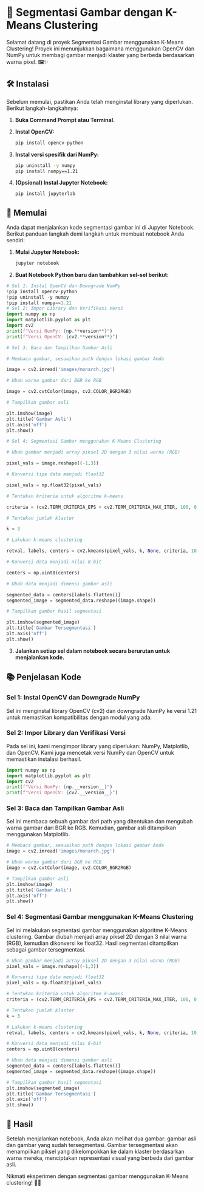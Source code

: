 # 📸 Segmentasi Gambar dengan K-Means Clustering

Selamat datang di proyek Segmentasi Gambar menggunakan K-Means Clustering! Proyek ini menunjukkan bagaimana menggunakan OpenCV dan NumPy untuk membagi gambar menjadi klaster yang berbeda berdasarkan warna pixel. 🖼️✨

## 🛠️ Instalasi

Sebelum memulai, pastikan Anda telah menginstal library yang diperlukan. Berikut langkah-langkahnya:

1. **Buka Command Prompt atau Terminal.**

2. **Instal OpenCV:**
   ```sh
   pip install opencv-python
   ```
3. **Instal versi spesifik dari NumPy:**
   ```sh
   pip uninstall -y numpy
   pip install numpy==1.21
   ```
4. **(Opsional) Instal Jupyter Notebook:**
   ```sh
   pip install jupyterlab
   ```

## 🚀 Memulai

Anda dapat menjalankan kode segmentasi gambar ini di Jupyter Notebook. Berikut panduan langkah demi langkah untuk membuat notebook Anda sendiri:

1. **Mulai Jupyter Notebook:**

   ```sh
   jupyter notebook

   ```

2. **Buat Notebook Python baru dan tambahkan sel-sel berikut:**

```python
# Sel 1: Instal OpenCV dan Downgrade NumPy
!pip install opencv-python
!pip uninstall -y numpy
!pip install numpy==1.21
# Sel 2: Impor Library dan Verifikasi Versi
import numpy as np
import matplotlib.pyplot as plt
import cv2
print(f"Versi NumPy: {np.**version**}")
print(f"Versi OpenCV: {cv2.**version**}")

# Sel 3: Baca dan Tampilkan Gambar Asli

# Membaca gambar, sesuaikan path dengan lokasi gambar Anda

image = cv2.imread('images/monarch.jpg')

# Ubah warna gambar dari BGR ke RGB

image = cv2.cvtColor(image, cv2.COLOR_BGR2RGB)

# Tampilkan gambar asli

plt.imshow(image)
plt.title('Gambar Asli')
plt.axis('off')
plt.show()

# Sel 4: Segmentasi Gambar menggunakan K-Means Clustering

# Ubah gambar menjadi array piksel 2D dengan 3 nilai warna (RGB)

pixel_vals = image.reshape((-1,3))

# Konversi tipe data menjadi float32

pixel_vals = np.float32(pixel_vals)

# Tentukan kriteria untuk algoritme k-means

criteria = (cv2.TERM_CRITERIA_EPS + cv2.TERM_CRITERIA_MAX_ITER, 100, 0.85)

# Tentukan jumlah klaster

k = 3

# Lakukan k-means clustering

retval, labels, centers = cv2.kmeans(pixel_vals, k, None, criteria, 10, cv2.KMEANS_RANDOM_CENTERS)

# Konversi data menjadi nilai 8-bit

centers = np.uint8(centers)

# Ubah data menjadi dimensi gambar asli

segmented_data = centers[labels.flatten()]
segmented_image = segmented_data.reshape((image.shape))

# Tampilkan gambar hasil segmentasi

plt.imshow(segmented_image)
plt.title('Gambar Tersegmentasi')
plt.axis('off')
plt.show()
```

3. **Jalankan setiap sel dalam notebook secara berurutan untuk menjalankan kode.**

## 📚 Penjelasan Kode

### Sel 1: Instal OpenCV dan Downgrade NumPy

Sel ini menginstal library OpenCV (cv2) dan downgrade NumPy ke versi 1.21 untuk memastikan kompatibilitas dengan modul yang ada.

### Sel 2: Impor Library dan Verifikasi Versi

Pada sel ini, kami mengimpor library yang diperlukan: NumPy, Matplotlib, dan OpenCV. Kami juga mencetak versi NumPy dan OpenCV untuk memastikan instalasi berhasil.

```python
import numpy as np
import matplotlib.pyplot as plt
import cv2
print(f"Versi NumPy: {np.__version__}")
print(f"Versi OpenCV: {cv2.__version__}")
```

### Sel 3: Baca dan Tampilkan Gambar Asli

Sel ini membaca sebuah gambar dari path yang ditentukan dan mengubah warna gambar dari BGR ke RGB. Kemudian, gambar asli ditampilkan menggunakan Matplotlib.

```python
# Membaca gambar, sesuaikan path dengan lokasi gambar Anda
image = cv2.imread('images/monarch.jpg')

# Ubah warna gambar dari BGR ke RGB
image = cv2.cvtColor(image, cv2.COLOR_BGR2RGB)

# Tampilkan gambar asli
plt.imshow(image)
plt.title('Gambar Asli')
plt.axis('off')
plt.show()
```

### Sel 4: Segmentasi Gambar menggunakan K-Means Clustering

Sel ini melakukan segmentasi gambar menggunakan algoritme K-Means clustering. Gambar diubah menjadi array piksel 2D dengan 3 nilai warna (RGB), kemudian dikonversi ke float32. Hasil segmentasi ditampilkan sebagai gambar tersegmentasi.

```python
# Ubah gambar menjadi array piksel 2D dengan 3 nilai warna (RGB)
pixel_vals = image.reshape((-1,3))

# Konversi tipe data menjadi float32
pixel_vals = np.float32(pixel_vals)

# Tentukan kriteria untuk algoritme k-means
criteria = (cv2.TERM_CRITERIA_EPS + cv2.TERM_CRITERIA_MAX_ITER, 100, 0.85)

# Tentukan jumlah klaster
k = 3

# Lakukan k-means clustering
retval, labels, centers = cv2.kmeans(pixel_vals, k, None, criteria, 10, cv2.KMEANS_RANDOM_CENTERS)

# Konversi data menjadi nilai 8-bit
centers = np.uint8(centers)

# Ubah data menjadi dimensi gambar asli
segmented_data = centers[labels.flatten()]
segmented_image = segmented_data.reshape((image.shape))

# Tampilkan gambar hasil segmentasi
plt.imshow(segmented_image)
plt.title('Gambar Tersegmentasi')
plt.axis('off')
plt.show()
```

## 🌟 Hasil

Setelah menjalankan notebook, Anda akan melihat dua gambar: gambar asli dan gambar yang sudah tersegmentasi. Gambar tersegmentasi akan menampilkan piksel yang dikelompokkan ke dalam klaster berdasarkan warna mereka, menciptakan representasi visual yang berbeda dari gambar asli.

Nikmati eksperimen dengan segmentasi gambar menggunakan K-Means clustering! 🎨🚀
